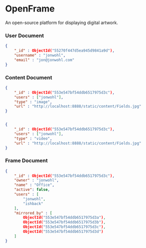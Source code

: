 # OpenFrame
An open-source platform for displaying digital artwork.

### User Document
```json
{
	"_id" : ObjectId("55270f447d5ea945d9841a9d"),
	"username" : "jonwohl",
	"email" : "jon@jonwohl.com"
}
```

### Content Document
```json
{
	"_id" : ObjectId("553e547bf54ddb6517975d3c"),
	"users" : ["jonwohl"],
	"type" : "image",
	"url" : "http://localhost:8888/static/content/Fields.jpg"
}


{
	"_id" : ObjectId("553e547bf54ddb6517975d3c"),
	"users" : ["jonwohl"],
	"type" : "video",
	"url" : "http://localhost:8888/static/content/Fields.jpg"
}
```

### Frame Document
```json
{
	"_id" : ObjectId("553e547bf54ddb6517975d3c"),
	"owner" : "jonwohl",
	"name" : "Office",
	"active": false,
	"users" : [
		"jonwohl",
		"ishback"
	],
	"mirrored_by" : [
		ObjectId("553e547bf54ddb6517975d3a"),
		ObjectId("553e547bf54ddb6517975d3b"),
		ObjectId("553e547bf54ddb6517975d3c"),
		ObjectId("553e547bf54ddb6517975d3d")
	]
}
```